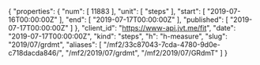 {
  "properties": {
    "num": [
      11883
    ],
    "unit": [
      "steps"
    ],
    "start": [
      "2019-07-16T00:00:00Z"
    ],
    "end": [
      "2019-07-17T00:00:00Z"
    ],
    "published": [
      "2019-07-17T00:00:00Z"
    ]
  },
  "client_id": "https://www-api.jvt.me/fit",
  "date": "2019-07-17T00:00:00Z",
  "kind": "steps",
  "h": "h-measure",
  "slug": "2019/07/grdmt",
  "aliases": [
    "/mf2/33c87043-7cda-4780-9d0e-c718dacda846/",
    "/mf2/2019/07/grdmt",
    "/mf2/2019/07/GRdmT"
  ]
}
